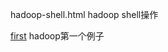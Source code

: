 hadoop-shell.html  hadoop shell操作

[first](https://github.com/pengfen/spark-learn/tree/master/src/main/java/hadoop/first) hadoop第一个例子